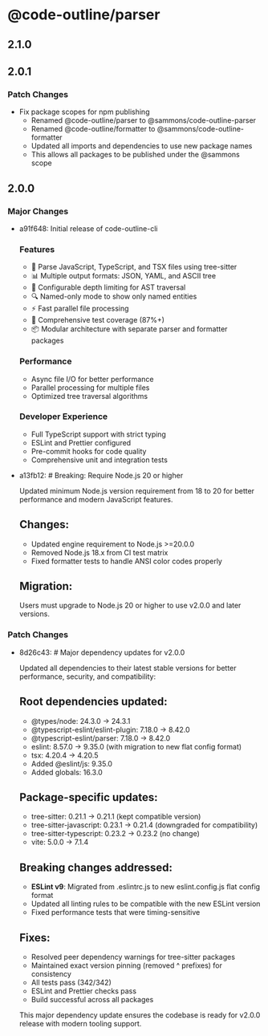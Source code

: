 # @code-outline/parser

## 2.1.0

## 2.0.1

### Patch Changes

- Fix package scopes for npm publishing
  - Renamed @code-outline/parser to @sammons/code-outline-parser
  - Renamed @code-outline/formatter to @sammons/code-outline-formatter
  - Updated all imports and dependencies to use new package names
  - This allows all packages to be published under the @sammons scope

## 2.0.0

### Major Changes

- a91f648: Initial release of code-outline-cli

  ### Features
  - 🚀 Parse JavaScript, TypeScript, and TSX files using tree-sitter
  - 📊 Multiple output formats: JSON, YAML, and ASCII tree
  - 🎯 Configurable depth limiting for AST traversal
  - 🔍 Named-only mode to show only named entities
  - ⚡ Fast parallel file processing
  - 🧪 Comprehensive test coverage (87%+)
  - 📦 Modular architecture with separate parser and formatter packages

  ### Performance
  - Async file I/O for better performance
  - Parallel processing for multiple files
  - Optimized tree traversal algorithms

  ### Developer Experience
  - Full TypeScript support with strict typing
  - ESLint and Prettier configured
  - Pre-commit hooks for code quality
  - Comprehensive unit and integration tests

- a13fb12: # Breaking: Require Node.js 20 or higher

  Updated minimum Node.js version requirement from 18 to 20 for better performance and modern JavaScript features.

  ## Changes:
  - Updated engine requirement to Node.js >=20.0.0
  - Removed Node.js 18.x from CI test matrix
  - Fixed formatter tests to handle ANSI color codes properly

  ## Migration:

  Users must upgrade to Node.js 20 or higher to use v2.0.0 and later versions.

### Patch Changes

- 8d26c43: # Major dependency updates for v2.0.0

  Updated all dependencies to their latest stable versions for better performance, security, and compatibility:

  ## Root dependencies updated:
  - @types/node: 24.3.0 → 24.3.1
  - @typescript-eslint/eslint-plugin: 7.18.0 → 8.42.0
  - @typescript-eslint/parser: 7.18.0 → 8.42.0
  - eslint: 8.57.0 → 9.35.0 (with migration to new flat config format)
  - tsx: 4.20.4 → 4.20.5
  - Added @eslint/js: 9.35.0
  - Added globals: 16.3.0

  ## Package-specific updates:
  - tree-sitter: 0.21.1 → 0.21.1 (kept compatible version)
  - tree-sitter-javascript: 0.23.1 → 0.21.4 (downgraded for compatibility)
  - tree-sitter-typescript: 0.23.2 → 0.23.2 (no change)
  - vite: 5.0.0 → 7.1.4

  ## Breaking changes addressed:
  - **ESLint v9**: Migrated from .eslintrc.js to new eslint.config.js flat config format
  - Updated all linting rules to be compatible with the new ESLint version
  - Fixed performance tests that were timing-sensitive

  ## Fixes:
  - Resolved peer dependency warnings for tree-sitter packages
  - Maintained exact version pinning (removed ^ prefixes) for consistency
  - All tests pass (342/342)
  - ESLint and Prettier checks pass
  - Build successful across all packages

  This major dependency update ensures the codebase is ready for v2.0.0 release with modern tooling support.
